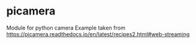 # picamera
Module for python camera
Example taken from https://picamera.readthedocs.io/en/latest/recipes2.html#web-streaming
